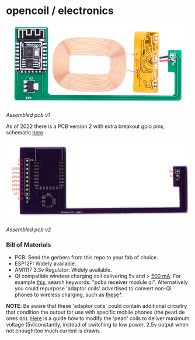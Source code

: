 # opencoil / electronics



![picture](https://github.com/speedy-scooty/opencoil/blob/b7b5a5852f1626367fa80c27c357b1f2ee417245/electronics/esp-wireless-charging-pcb/pcb-ass.jpg)

*Assembled pcb v1*

As of 2022 there is a PCB version 2 with extra breakout gpio pins, schematic [here](https://github.com/speedy-scooty/opencoil/blob/b7b5a5852f1626367fa80c27c357b1f2ee417245/electronics/esp-wireless-charging-v2/esp-wireless-charging.pdf)

![picture](https://github.com/speedy-scooty/opencoil/blob/b7b5a5852f1626367fa80c27c357b1f2ee417245/electronics/esp-wireless-charging-v2/pinoutsv2.jpg)

*Assembled pcb v2*

### Bill of Materials 

* PCB: Send the gerbers from this repo to your fab of choice.
* ESP12F: Widely available.
* AM1117 3.3v Regulator: Widely available.
* QI compatible wireless charging coil delivering 5v and > [500 mA](https://docs.ai-thinker.com/_media/esp8266/docs/esp-12f_product_specification_en.pdf): For example [this](https://aliexpress.com/item/4001154059743.html), search keywords: "pcba receiver module qi". Alternatively you could repurpose 'adaptor coils' advertised to convert non-QI phones to wireless charging, such as [these](https://www.pearl.de/mtrkw-9811-qi-kompatible-receiver-pads.shtml)*. 

**NOTE**: Be aware that these 'adaptor coils' could contain additional circuitry that condition the output for use with specific mobile phones (the pearl.de ones do). [Here](https://github.com/speedy-scooty/opencoil/tree/main/coil) is a guide how to modify the 'pearl' coils to deliver maximum voltage (5v)constantly, instead of switching to low power, 2.5v output when not enough/too much current is drawn.

